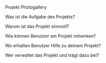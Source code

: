 Projekt Photogallery

Was ist die Aufgabe des Projekts?

Warum ist das Projekt sinnvoll?

Wie können Benutzer am Projekt mitwirken?

Wo erhalten Benutzer Hilfe zu deinem Projekt?

Wer verwaltet das Projekt und trägt dazu bei?